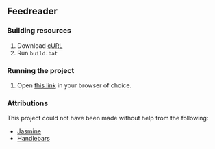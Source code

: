 ## Feedreader

### Building resources
1. Download [cURL](https://curl.haxx.se/)
2. Run `build.bat`

### Running the project
1. Open [this link](https://humdilla.github.io/frontend-nanodegree-feedreader/dist) in your browser of choice.

### Attributions
This project could not have been made without help from the following:
- [Jasmine](https://jasmine.github.io/)
- [Handlebars](http://handlebarsjs.com/)